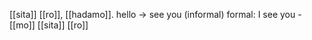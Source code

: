 [[sita]] [[ro]], [[hadamo]].
hello -> see you (informal)
formal:  I see you  -  [[mo]] [[sita]] [[ro]]
